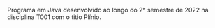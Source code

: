 Programa em Java desenvolvido ao longo do 2° semestre de 2022 na disciplina T001 com o titio Plínio.
